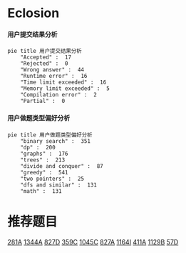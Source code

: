 # Eclosion

<!-- tabs:start -->



#### **用户提交结果分析**

```mermaid
pie title 用户提交结果分析
    "Accepted" :  17
    "Rejected" :  0
    "Wrong answer" :  44
    "Runtime error" :  16
    "Time limit exceeded" :  16
    "Memory limit exceeded" :  5
    "Compilation error" :  2
    "Partial" :  0
```

#### **用户做题类型偏好分析**

```mermaid
pie title 用户做题类型偏好分析
    "binary search" :  351
    "dp" :  200
    "graphs" :  176
    "trees" :  213
    "divide and conquer" :  87
    "greedy" :  541
    "two pointers" :  25
    "dfs and similar" :  131
    "math" :  131
```



<!-- tabs:end -->
# 推荐题目
[281A](https://codeforces.com/contest/281/problem/A)
[1344A](https://codeforces.com/contest/1344/problem/A)
[827D](https://codeforces.com/contest/827/problem/D)
[359C](https://codeforces.com/contest/359/problem/C)
[1045C](https://codeforces.com/contest/1045/problem/C)
[827A](https://codeforces.com/contest/827/problem/A)
[1164I](https://codeforces.com/contest/1164/problem/I)
[411A](https://codeforces.com/contest/411/problem/A)
[1129B](https://codeforces.com/contest/1129/problem/B)
[57D](https://codeforces.com/contest/57/problem/D)
